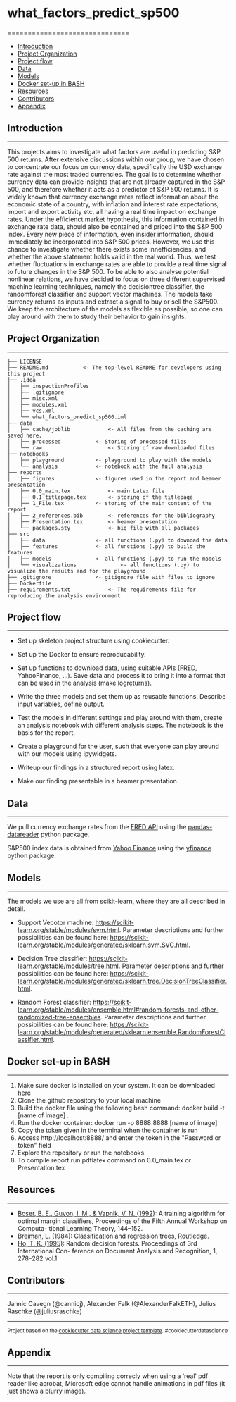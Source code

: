 # what_factors_predict_sp500
==============================

- [Introduction](#Introduction)
- [Project Organization](#Project-Organization)
- [Project flow](#Project-flow)
- [Data](#Data)
- [Models](#Models)
- [Docker set-up in BASH](#Docker-set-up-in-BASH)
- [Resources](#Resources)
- [Contributors](#Contributors)
- [Appendix](#Appendix)


## Introduction
------------
This projects aims to investigate what factors are useful in predicting S&P 500 returns. After extensive discussions within our group, we have chosen to concentrate our focus on currency data, specifically the USD exchange rate against the most traded currencies. The goal is to determine whether currency data can provide insights that are not already captured in the S&P 500, and therefore whether it acts as a predictor of S&P 500 returns.
It is widely known that currency exchange rates reflect information about the economic state of a country, with inflation and interest rate expectations, import and export activity etc. all having a real time impact on exchange rates.
Under the efficienct market hypothesis, this information contained in exchange rate data, should also be contained and priced into the S&P 500 index. Every new piece of information, even insider information, should immediately be incorporated into S&P 500 prices. However, we use this chance to investigate whether there exists some innefficiencies, and whether the above statement holds valid in the real world. Thus, we test whether fluctuations in exchange rates are able to provide a real time signal to future changes in the S&P 500. To be able to also analyse potential nonlinear relations, we have decided to focus on three different supervised machine learning techniques, namely the decisiontree classifier, the randomforest classifier and support vector machines. The models take currency returns as inputs and extract a signal to buy or sell the S&P500. We keep the architecture of the models as flexible as possible, so one can play around with them to study their behavior to gain insights.

## Project Organization
------------

    ├── LICENSE
    ├── README.md			<- The top-level README for developers using this project	
    ├── .idea
    │   ├── inspectionProfiles						
    │   ├── .gitignore									
    │   ├── misc.xml									
    │   ├── modules.xml								
    │   ├── vcs.xml										
    │   └── what_factors_predict_sp500.iml			
    ├── data
    │   ├── cache/joblib			<- All files from the caching are saved here.
    │   ├── processed			<- Storing of processed files
    │   └── raw						<- Storing of raw downloaded files
    ├── notebooks
    │   ├── playground			<- playground to play with the models
    │   └── analysis			<- notebook with the full analysis
    ├── reports
    │   ├── figures				<- figures used in the report and beamer presentation
    │   ├── 0.0_main.tex			<- main Latex file
    │   ├── 0.1_titlepage.tex		<- storing of the titlepage
    │   ├── 1_File.tex			<- storing of the main content of the report
    │   ├── 2_references.bib		<- references for the bibliography
    │   ├── Presentation.tex		<- beamer presentation
    │   └── packages.sty			<- big file with all packages
    ├── src
    │   ├── data				<- all functions (.py) to downoad the data
    │   ├── features			<- all functions (.py) to build the features
    │   ├── models				<- all functions (.py) to run the models
    │   └── visualizations				<- all functions (.py) to visualize the results and for the playground
    ├── .gitignore				<- gitignore file with files to ignore
    ├── Dockerfile	
    ├── requirements.txt			<- The requirements file for reproducing the analysis environment
												

## Project flow
--------
- Set up skeleton project structure using cookiecutter.

- Set up the Docker to ensure reproducability.

- Set up functions to download data, using suitable APIs (FRED, YahooFinance, ...). Save data and process it to bring it into a format that can be used in the analysis (make logreturns).

- Write the three models and set them up as reusable functions. Describe input variables, define output.

- Test the models in different settings and play around with them, create an analysis notebook with different analysis steps. The notebook is the basis for the report.

- Create a playground for the user, such that everyone can play around with our models using ipywidgets.

- Writeup our findings in a structured report using latex.

- Make our finding presentable in a beamer presentation.


## Data 
------------

We pull currency exchange rates from the [FRED API](https://fred.stlouisfed.org/docs/api/fred/) using the [pandas-datareader](https://github.com/pydata/pandas-datareader) python package.

S&P500 index data is obtained from [Yahoo Finance](https://finance.yahoo.com) using the [yfinance](https://pypi.org/project/yfinance/) python package.


## Models
------------

The models we use are all from scikit-learn, where they are all described in detail. 

- Support Vecotor machine: https://scikit-learn.org/stable/modules/svm.html. Parameter descriptions and further possibilities can be found here: https://scikit-learn.org/stable/modules/generated/sklearn.svm.SVC.html.

- Decision Tree classifier: https://scikit-learn.org/stable/modules/tree.html. Parameter descriptions and further possibilities can be found here: https://scikit-learn.org/stable/modules/generated/sklearn.tree.DecisionTreeClassifier.html.

- Random Forest classifier: https://scikit-learn.org/stable/modules/ensemble.html#random-forests-and-other-randomized-tree-ensembles. Parameter descriptions and further possibilities can be found here: https://scikit-learn.org/stable/modules/generated/sklearn.ensemble.RandomForestClassifier.html.


## Docker set-up in BASH
------------
1. Make sure docker is installed on your system. It can be downloaded [here](https://www.docker.com/products/docker-desktop/)
2. Clone the github repository to your local machine
3. Build the docker file using the following bash command: docker build -t [name of image] .
4. Run the docker container: docker run -p 8888:8888 [name of image]
5. Copy the token given in the terminal when the container is run
6. Access http://localhost:8888/ and enter the token in the "Password or token" field
7. Explore the repository or run the notebooks.
8. To compile report run pdflatex command on 0.0_main.tex or Presentation.tex



## Resources
------------
- [Boser, B. E., Guyon, I. M., & Vapnik, V. N. (1992)](https://doi.org/10.1145/130385.130401): A training algorithm for optimal
margin classifiers, Proceedings of the Fifth Annual Workshop on Computa-
tional Learning Theory, 144–152.
- [Breiman, L. (1984)](https://doi.org/10.1201/9781315139470): Classification and regression trees, Routledge.
- [Ho, T. K. (1995)](https://doi.org/10.1109/ICDAR.1995.598994): Random decision forests. Proceedings of 3rd International Con-
ference on Document Analysis and Recognition, 1, 278–282 vol.1




## Contributors
------------

Jannic Cavegn (@cannicj), Alexander Falk (@AlexanderFalkETH), Julius Raschke (@juliusraschke)

--------

<p><small>Project based on the <a target="_blank" href="https://drivendata.github.io/cookiecutter-data-science/">cookiecutter data science project template</a>. #cookiecutterdatascience</small></p>

## Appendix
------------

Note that the report is only compiling correcly when using a ‘real’ pdf reader like acrobat, Microsoft edge cannot handle animations in pdf files (it just shows a blurry image).
